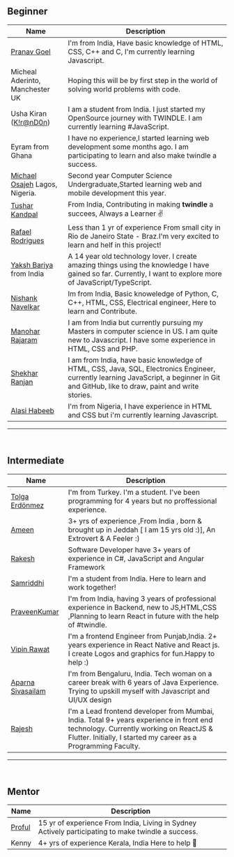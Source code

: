 ## Beginner
| Name       | Description |
| ---------- | ----------- |
|[Pranav Goel](https://github.com/pranavgoel29)|I'm from India, Have basic knowledge of HTML, CSS, C++ and C, I'm currently learning Javascript.|
|Micheal Aderinto, Manchester UK|Hoping this will be by first step in the world of solving world problems with code.|
|Usha Kiran ([K!r@nD0n](https://twitter.com/ushakiran_m)) | I am a student from India. I just started my OpenSource journey with TWINDLE. I am currently learning #JavaScript.|
|Eyram from Ghana|I have no experience,I started learning web development some months ago. I am participating to learn and also make twindle a success.|
|[Michael Osajeh](https://github.com/michaelcosj) Lagos, Nigeria.|Second year Computer Science Undergraduate,Started learning web and mobile development this year.|
|[Tushar Kandpal](https://github.com/tusharkandpal)|From India, Contributing in making **twindle** a succees, Always a Learner :v:|
|[Rafael Rodrigues](https://github.com/RafaelBatman55)|Less than 1 yr of experience From small city in Rio de Janeiro State - Braz.I'm very excited to learn and helf in this project!|
|[Yaksh Bariya](https://www.github.com/thunder-coding) from India|A 14 year old technology lover. I create amazing things using the knowledge I have gained so far. Currently, I want to explore more of JavaScript/TypeScript.|
|[Nishank Navelkar](https://www.github.com/nishanknavelkar)|Im from India, Basic knoweledge of Python, C, C++, HTML, CSS,  Electrical engineer, Here to learn and Contribute.|
|[Manohar Rajaram](https://github.com/manohar52) |I am from India but currently pursuing my Masters in computer science in US. I am quite new to Javascript. I have some experience in HTML, CSS and PHP.|
|[Shekhar Ranjan](https://github.com/shekhar10feb)| I am from India, have basic knowledge of HTML, CSS, Java, SQL, Electronics Engineer, currently learning JavaScript, a beginner in Git and GitHub, like to draw, paint and write stories.|
|[Alasi Habeeb](https://github.com/Holaryeankar007) |I'm from Nigeria, I have experience in HTML and CSS but i'm currently learning Javascript. | 
---

<br/>

## Intermediate

| Name       | Description |
| ---------- | ----------- |
|[Tolga Erdönmez](https://github.com/tolgaerdonmez)|I'm from Turkey. I'm a student. I've been programming for 4 years but no proffessional experience.|
|[Ameen](https://github.com/UnevenCoder)|3+ yrs of experience ,From India , born & brought up in Jeddah [ I am 15 yrs old :)], An Extrovert & A Feeler :)|
|[Rakesh](https://github.com/Rakesh-4)|Software Developer have 3+ years of experience in C#, JavaScript and Angular Framework|
|[Samriddhi](https://github.com/sammjainn)|I'm a student from India. Here to learn and work together!|
|[PraveenKumar](https://github.com/praveen2896)|I'm from India, having 3 years of professional experience in Backend, new to JS,HTML,CSS ,Planning to learn React in future with the help of #twindle.|
|[Vipin Rawat](https://github.com/aesthytik)|I'm a frontend Engineer from Punjab,India. 2+ years experience in React Native and React js. I create Logos and graphics for fun.Happy to help :)|
|[Aparna Sivasailam](https://github.com/Mira-Alf)|I'm from Bengaluru, India. Tech woman on a career break with 6 years of Java Experience. Trying to upskill myself with Javascript and UI/UX design|
|[Rajesh](https://github.com/rkumar1904)|I'm a Lead frontend developer from Mumbai, India. Total 9+ years experience in front end technology. Currently working on ReactJS & Flutter. Initially, I started my career as a Programming Faculty.|

---
<br/>

## Mentor
| Name       | Description |
| ---------- | ----------- |
|[Proful](https://github.com/proful)| 15 yr of experience From India, Living in Sydney Actively participating to make twindle a success.|
|Kenny|4+ yrs of experience Kerala, India Here to help :partying_face:|

